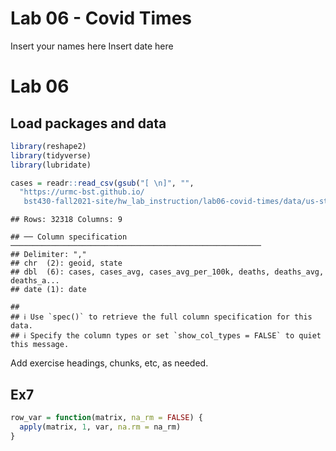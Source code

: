 Lab 06 - Covid Times
================
Insert your names here
Insert date here

# Lab 06

## Load packages and data

``` r
library(reshape2)
library(tidyverse)
library(lubridate)
```

``` r
cases = readr::read_csv(gsub("[ \n]", "",
  "https://urmc-bst.github.io/
   bst430-fall2021-site/hw_lab_instruction/lab06-covid-times/data/us-states.csv"))
```

    ## Rows: 32318 Columns: 9

    ## ── Column specification ────────────────────────────────────────────────────────
    ## Delimiter: ","
    ## chr  (2): geoid, state
    ## dbl  (6): cases, cases_avg, cases_avg_per_100k, deaths, deaths_avg, deaths_a...
    ## date (1): date

    ## 
    ## ℹ Use `spec()` to retrieve the full column specification for this data.
    ## ℹ Specify the column types or set `show_col_types = FALSE` to quiet this message.

Add exercise headings, chunks, etc, as needed.

## Ex7

``` r
row_var = function(matrix, na_rm = FALSE) {
  apply(matrix, 1, var, na.rm = na_rm)
}
```
